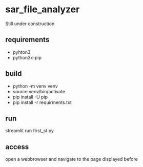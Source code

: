 # sar_file_analyzer
Still under construction

## requirements
* pyhton3 
* python3x-pip 

## build
* python -m venv venv 
* source venv/bin/activate 
* pip install -U pip 
* pip install -r requirments.txt 

## run
streamlit run first_st.py

## access
open a webbrowser and navigate to the page displayed before
